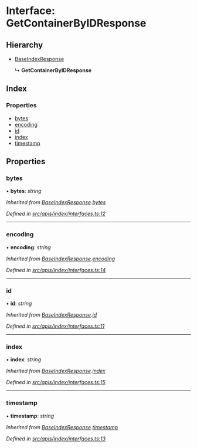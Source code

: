 # Interface: GetContainerByIDResponse

## Hierarchy

- [BaseIndexResponse](index_interfaces.baseindexresponse)

  ↳ **GetContainerByIDResponse**

## Index

### Properties

- [bytes](index_interfaces.getcontainerbyidresponse#bytes)
- [encoding](index_interfaces.getcontainerbyidresponse#encoding)
- [id](index_interfaces.getcontainerbyidresponse#id)
- [index](index_interfaces.getcontainerbyidresponse#index)
- [timestamp](index_interfaces.getcontainerbyidresponse#timestamp)

## Properties

### bytes

• **bytes**: _string_

_Inherited from [BaseIndexResponse](index_interfaces.baseindexresponse).[bytes](index_interfaces.baseindexresponse#bytes)_

_Defined in [src/apis/index/interfaces.ts:12](https://github.com/chain4travel/caminojs/blob/3883166/src/apis/index/interfaces.ts#L12)_

---

### encoding

• **encoding**: _string_

_Inherited from [BaseIndexResponse](index_interfaces.baseindexresponse).[encoding](index_interfaces.baseindexresponse#encoding)_

_Defined in [src/apis/index/interfaces.ts:14](https://github.com/chain4travel/caminojs/blob/3883166/src/apis/index/interfaces.ts#L14)_

---

### id

• **id**: _string_

_Inherited from [BaseIndexResponse](index_interfaces.baseindexresponse).[id](index_interfaces.baseindexresponse#id)_

_Defined in [src/apis/index/interfaces.ts:11](https://github.com/chain4travel/caminojs/blob/3883166/src/apis/index/interfaces.ts#L11)_

---

### index

• **index**: _string_

_Inherited from [BaseIndexResponse](index_interfaces.baseindexresponse).[index](index_interfaces.baseindexresponse#index)_

_Defined in [src/apis/index/interfaces.ts:15](https://github.com/chain4travel/caminojs/blob/3883166/src/apis/index/interfaces.ts#L15)_

---

### timestamp

• **timestamp**: _string_

_Inherited from [BaseIndexResponse](index_interfaces.baseindexresponse).[timestamp](index_interfaces.baseindexresponse#timestamp)_

_Defined in [src/apis/index/interfaces.ts:13](https://github.com/chain4travel/caminojs/blob/3883166/src/apis/index/interfaces.ts#L13)_

